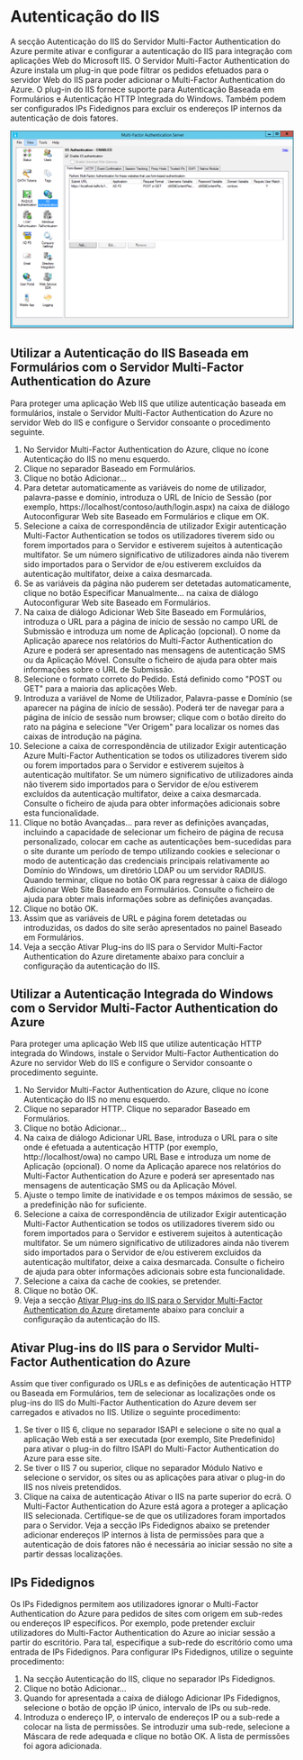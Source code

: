 <properties 
    pageTitle="Autenticação do IIS e Servidor Multi-Factor Authentication do Azure" 
    description="Esta é a página do Multi-Factor Authentication do Azure que irá ajudar a implementar a Autenticação do IIS e o Servidor Multi-Factor Authentication do Azure." 
    services="multi-factor-authentication" 
    documentationCenter="" 
    authors="billmath" 
    manager="stevenpo" 
    editor="curtand"/>

<tags 
    ms.service="multi-factor-authentication" 
    ms.workload="identity" 
    ms.tgt_pltfrm="na" 
    ms.devlang="na" 
    ms.topic="get-started-article" 
    ms.date="08/04/2016" 
    ms.author="billmath"/>

# Autenticação do IIS

A secção Autenticação do IIS do Servidor Multi-Factor Authentication do Azure permite ativar e configurar a autenticação do IIS para integração com aplicações Web do Microsoft IIS. O Servidor Multi-Factor Authentication do Azure instala um plug-in que pode filtrar os pedidos efetuados para o servidor Web do IIS para poder adicionar o Multi-Factor Authentication do Azure. O plug-in do IIS fornece suporte para Autenticação Baseada em Formulários e Autenticação HTTP Integrada do Windows. Também podem ser configurados IPs Fidedignos para excluir os endereços IP internos da autenticação de dois fatores. 


![Autenticação do IIS](./media/multi-factor-authentication-get-started-server-iis/iis.png)


## Utilizar a Autenticação do IIS Baseada em Formulários com o Servidor Multi-Factor Authentication do Azure

Para proteger uma aplicação Web IIS que utilize autenticação baseada em formulários, instale o Servidor Multi-Factor Authentication do Azure no servidor Web do IIS e configure o Servidor consoante o procedimento seguinte.

1. No Servidor Multi-Factor Authentication do Azure, clique no ícone Autenticação do IIS no menu esquerdo.
2. Clique no separador Baseado em Formulários.
3. Clique no botão Adicionar...
4. Para detetar automaticamente as variáveis do nome de utilizador, palavra-passe e domínio, introduza o URL de Início de Sessão (por exemplo, https://localhost/contoso/auth/login.aspx) na caixa de diálogo Autoconfigurar Web site Baseado em Formulários e clique em OK.
5. Selecione a caixa de correspondência de utilizador Exigir autenticação Multi-Factor Authentication se todos os utilizadores tiverem sido ou forem importados para o Servidor e estiverem sujeitos à autenticação multifator. Se um número significativo de utilizadores ainda não tiverem sido importados para o Servidor de e/ou estiverem excluídos da autenticação multifator, deixe a caixa desmarcada.
6. Se as variáveis da página não puderem ser detetadas automaticamente, clique no botão Especificar Manualmente... na caixa de diálogo Autoconfigurar Web site Baseado em Formulários.
7. Na caixa de diálogo Adicionar Web Site Baseado em Formulários, introduza o URL para a página de início de sessão no campo URL de Submissão e introduza um nome de Aplicação (opcional). O nome da Aplicação aparece nos relatórios do Multi-Factor Authentication do Azure e poderá ser apresentado nas mensagens de autenticação SMS ou da Aplicação Móvel. Consulte o ficheiro de ajuda para obter mais informações sobre o URL de Submissão. 
8. Selecione o formato correto do Pedido. Está definido como "POST ou GET" para a maioria das aplicações Web.
9. Introduza a variável de Nome de Utilizador, Palavra-passe e Domínio (se aparecer na página de início de sessão). Poderá ter de navegar para a página de início de sessão num browser; clique com o botão direito do rato na página e selecione "Ver Origem" para localizar os nomes das caixas de introdução na página.
10. Selecione a caixa de correspondência de utilizador Exigir autenticação Azure Multi-Factor Authentication se todos os utilizadores tiverem sido ou forem importados para o Servidor e estiverem sujeitos à autenticação multifator. Se um número significativo de utilizadores ainda não tiverem sido importados para o Servidor de e/ou estiverem excluídos da autenticação multifator, deixe a caixa desmarcada. Consulte o ficheiro de ajuda para obter informações adicionais sobre esta funcionalidade.
11.  Clique no botão Avançadas... para rever as definições avançadas, incluindo a capacidade de selecionar um ficheiro de página de recusa personalizado, colocar em cache as autenticações bem-sucedidas para o site durante um período de tempo utilizando cookies e selecionar o modo de autenticação das credenciais principais relativamente ao Domínio do Windows, um diretório LDAP ou um servidor RADIUS. Quando terminar, clique no botão OK para regressar à caixa de diálogo Adicionar Web Site Baseado em Formulários. Consulte o ficheiro de ajuda para obter mais informações sobre as definições avançadas.
12. Clique no botão OK.
13. Assim que as variáveis de URL e página forem detetadas ou introduzidas, os dados do site serão apresentados no painel Baseado em Formulários.
14. Veja a secção Ativar Plug-ins do IIS para o Servidor Multi-Factor Authentication do Azure diretamente abaixo para concluir a configuração da autenticação do IIS. 

## Utilizar a Autenticação Integrada do Windows com o Servidor Multi-Factor Authentication do Azure

Para proteger uma aplicação Web IIS que utilize autenticação HTTP integrada do Windows, instale o Servidor Multi-Factor Authentication do Azure no servidor Web do IIS e configure o Servidor consoante o procedimento seguinte. 

1. No Servidor Multi-Factor Authentication do Azure, clique no ícone Autenticação do IIS no menu esquerdo.
2. Clique no separador HTTP. Clique no separador Baseado em Formulários.
3. Clique no botão Adicionar...
4. Na caixa de diálogo Adicionar URL Base, introduza o URL para o site onde é efetuada a autenticação HTTP (por exemplo, http://localhost/owa) no campo URL Base e introduza um nome de Aplicação (opcional). O nome da Aplicação aparece nos relatórios do Multi-Factor Authentication do Azure e poderá ser apresentado nas mensagens de autenticação SMS ou da Aplicação Móvel.
5. Ajuste o tempo limite de inatividade e os tempos máximos de sessão, se a predefinição não for suficiente.
6. Selecione a caixa de correspondência de utilizador Exigir autenticação Multi-Factor Authentication se todos os utilizadores tiverem sido ou forem importados para o Servidor e estiverem sujeitos à autenticação multifator. Se um número significativo de utilizadores ainda não tiverem sido importados para o Servidor de e/ou estiverem excluídos da autenticação multifator, deixe a caixa desmarcada. Consulte o ficheiro de ajuda para obter informações adicionais sobre esta funcionalidade. 
7. Selecione a caixa da cache de cookies, se pretender.
8. Clique no botão OK.
9. Veja a secção [Ativar Plug-ins do IIS para o Servidor Multi-Factor Authentication do Azure](#enable-iis-plug-ins-for-azure-multi-factor-authentication-server) diretamente abaixo para concluir a configuração da autenticação do IIS. 


## Ativar Plug-ins do IIS para o Servidor Multi-Factor Authentication do Azure

Assim que tiver configurado os URLs e as definições de autenticação HTTP ou Baseada em Formulários, tem de selecionar as localizações onde os plug-ins do IIS do Multi-Factor Authentication do Azure devem ser carregados e ativados no IIS. Utilize o seguinte procedimento:

1. Se tiver o IIS 6, clique no separador ISAPI e selecione o site no qual a aplicação Web está a ser executada (por exemplo, Site Predefinido) para ativar o plug-in do filtro ISAPI do Multi-Factor Authentication do Azure para esse site.
2. Se tiver o IIS 7 ou superior, clique no separador Módulo Nativo e selecione o servidor, os sites ou as aplicações para ativar o plug-in do IIS nos níveis pretendidos.
3. Clique na caixa de autenticação Ativar o IIS na parte superior do ecrã. O Multi-Factor Authentication do Azure está agora a proteger a aplicação IIS selecionada. Certifique-se de que os utilizadores foram importados para o Servidor. Veja a secção IPs Fidedignos abaixo se pretender adicionar endereços IP internos à lista de permissões para que a autenticação de dois fatores não é necessária ao iniciar sessão no site a partir dessas localizações. 


## IPs Fidedignos

Os IPs Fidedignos permitem aos utilizadores ignorar o Multi-Factor Authentication do Azure para pedidos de sites com origem em sub-redes ou endereços IP específicos. Por exemplo, pode pretender excluir utilizadores do Multi-Factor Authentication do Azure ao iniciar sessão a partir do escritório. Para tal, especifique a sub-rede do escritório como uma entrada de IPs Fidedignos. Para configurar IPs Fidedignos, utilize o seguinte procedimento:

1. Na secção Autenticação do IIS, clique no separador IPs Fidedignos. 
2. Clique no botão Adicionar...
3. Quando for apresentada a caixa de diálogo Adicionar IPs Fidedignos, selecione o botão de opção IP único, intervalo de IPs ou sub-rede.
4. Introduza o endereço IP, o intervalo de endereços IP ou a sub-rede a colocar na lista de permissões. Se introduzir uma sub-rede, selecione a Máscara de rede adequada e clique no botão OK. A lista de permissões foi agora adicionada.



<!--HONumber=ago16_HO4-->


